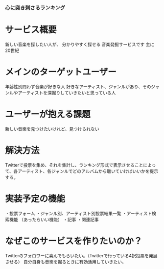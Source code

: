 ### 心に突き刺さるランキング

# サービス概要
新しい音楽を探したい人が、
分かりやすく探せる
音楽発掘サービスです
主に20世紀

# メインのターゲットユーザー
年齢性別問わず音楽が好きな人
好きなアーティスト、ジャンルがあり、そのジャンルやアーティストを深掘りしていきたいと思っている人

# ユーザーが抱える課題
新しい音楽を見つけたいけれど、見つけられない

# 解決方法
Twitterで投票を集め、それを集計し、ランキング形式で表示させることによって、各アーティスト、各ジャンルでどのアルバムから聴いていけばいいかを提示する。

# 実装予定の機能
・投票フォーム
・ジャンル別、アーティスト別投票結果一覧
・アーティスト検索機能
（あったらいい機能）
・記事
・関連記事

# なぜこのサービスを作りたいのか？
Twitterのフォロワーに喜んでもらいたい。（Twitterで行っている4択投票を発展させる）
自分自身も音楽を掘るときに有効活用していきたい。
